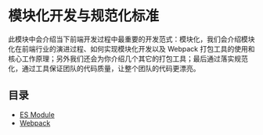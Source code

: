 # 模块化开发与规范化标准

此模块中会介绍当下前端开发过程中最重要的开发范式：模块化，我们会介绍模块化在前端行业的演进过程、如何实现模块化开发以及 Webpack 打包工具的使用和核心工作原理；另外我们还会为你介绍几个其它的打包工具；最后通过落实规范化，通过工具保证团队的代码质量，让整个团队的代码更漂亮。

## 目录

- [ES Module](es-module)
- [Webpack](webpack)
